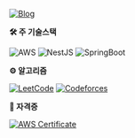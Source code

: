 [![Blog](https://img.shields.io/badge/-블로그-brightgreen?style=round-square&logoColor=white&link=https://blog.taewan.link)](https://blog.taewan.link)

**🛠️ 주 기술스택**

![AWS](https://img.shields.io/badge/-AWS-232F3E?style=for-the-badge&logo=amazonaws&logoColor=fff)
![NestJS](https://img.shields.io/badge/-NestJS-E0234D?style=for-the-badge&logo=nestjs&logoColor=fff)
![SpringBoot](https://img.shields.io/badge/-SpringBoot-6DB33F?style=for-the-badge&logo=spring&logoColor=fff)

**⚙️ 알고리즘**

[![LeetCode](https://img.shields.io/badge/dynamic/json?style=for-the-badge&labelColor=black&color=%23ffa116&label=LeetCode|Taewan-Gu&query=solvedOverTotal&url=https%3A%2F%2Fleetcode-badge.vercel.app%2Fapi%2Fusers%2FTaewan-Gu&logo=leetcode&logoColor=yellow)](https://leetcode.com/Taewan-Gu/)
[![Codeforces](https://img.shields.io/badge/-Specialist-04A79E?style=for-the-badge&labelColor=black&label=codeforces|Guading&logo=codeforces&logoColor=04A79E)](https://codeforces.com/profile/guading)

**🪪 자격증**

[![AWS Certificate](https://img.shields.io/badge/-AWS_Certificated_Developer_Associate-232f3e?style=round-square&logo=amazonaws&logoColor=ffffff&link=https://www.credly.com/badges/dedb275d-2387-43e9-a3e4-01451feac0e0/public_url)](https://www.credly.com/badges/dedb275d-2387-43e9-a3e4-01451feac0e0/public_url)

